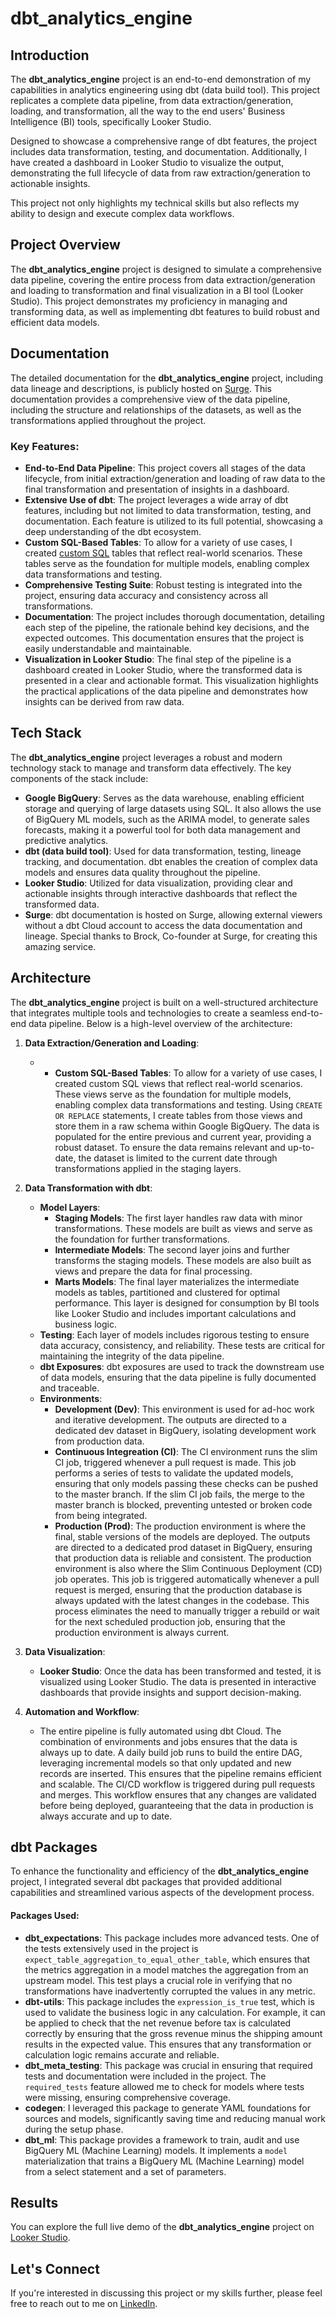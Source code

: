 
# dbt_analytics_engine

## Introduction  

The **dbt_analytics_engine** project is an end-to-end demonstration of my capabilities in analytics engineering using dbt (data build tool). This project replicates a complete data pipeline, from data extraction/generation, loading, and transformation, all the way to the end users' Business Intelligence (BI) tools, specifically Looker Studio.

Designed to showcase a comprehensive range of dbt features, the project includes data transformation, testing, and documentation. Additionally, I have created a dashboard in Looker Studio to visualize the output, demonstrating the full lifecycle of data from raw extraction/generation to actionable insights.

This project not only highlights my technical skills but also reflects my ability to design and execute complex data workflows.

## Project Overview

The **dbt_analytics_engine** project is designed to simulate a comprehensive data pipeline, covering the entire process from data extraction/generation and loading to transformation and final visualization in a BI tool (Looker Studio). This project demonstrates my proficiency in managing and transforming data, as well as implementing dbt features to build robust and efficient data models.

## Documentation

The detailed documentation for the **dbt_analytics_engine** project, including data lineage and descriptions, is publicly hosted on [Surge](https://dbt_analytics_engine.surge.sh/#!/overview?g_v=1). This documentation provides a comprehensive view of the data pipeline, including the structure and relationships of the datasets, as well as the transformations applied throughout the project.

### Key Features:
- **End-to-End Data Pipeline**: This project covers all stages of the data lifecycle, from initial extraction/generation and loading of raw data to the final transformation and presentation of insights in a dashboard.
- **Extensive Use of dbt**: The project leverages a wide array of dbt features, including but not limited to data transformation, testing, and documentation. Each feature is utilized to its full potential, showcasing a deep understanding of the dbt ecosystem.
- **Custom SQL-Based Tables**: To allow for a variety of use cases, I created [custom SQL](https://github.com/moeabbas6/dbt_analytics_engine/tree/main/analyses/sources) tables that reflect real-world scenarios. These tables serve as the foundation for multiple models, enabling complex data transformations and testing.
- **Comprehensive Testing Suite**: Robust testing is integrated into the project, ensuring data accuracy and consistency across all transformations. 
- **Documentation**: The project includes thorough documentation, detailing each step of the pipeline, the rationale behind key decisions, and the expected outcomes. This documentation ensures that the project is easily understandable and maintainable.
- **Visualization in Looker Studio**: The final step of the pipeline is a dashboard created in Looker Studio, where the transformed data is presented in a clear and actionable format. This visualization highlights the practical applications of the data pipeline and demonstrates how insights can be derived from raw data.

## Tech Stack

The **dbt_analytics_engine** project leverages a robust and modern technology stack to manage and transform data effectively. The key components of the stack include:

- **Google BigQuery**: Serves as the data warehouse, enabling efficient storage and querying of large datasets using SQL. It also allows the use of BigQuery ML models, such as the ARIMA model, to generate sales forecasts, making it a powerful tool for both data management and predictive analytics.
- **dbt (data build tool)**: Used for data transformation, testing, lineage tracking, and documentation. dbt enables the creation of complex data models and ensures data quality throughout the pipeline.
- **Looker Studio**: Utilized for data visualization, providing clear and actionable insights through interactive dashboards that reflect the transformed data.
- **Surge**: dbt documentation is hosted on Surge, allowing external viewers without a dbt Cloud account to access the data documentation and lineage. Special thanks to Brock, Co-founder at Surge, for creating this amazing service.

## Architecture

The **dbt_analytics_engine** project is built on a well-structured architecture that integrates multiple tools and technologies to create a seamless end-to-end data pipeline. Below is a high-level overview of the architecture:

1. **Data Extraction/Generation and Loading**:
   - - **Custom SQL-Based Tables**: To allow for a variety of use cases, I created custom SQL views that reflect real-world scenarios. These views serve as the foundation for multiple models, enabling complex data transformations and testing. Using `CREATE OR REPLACE` statements, I create tables from those views and store them in a raw schema within Google BigQuery. The data is populated for the entire previous and current year, providing a robust dataset. To ensure the data remains relevant and up-to-date, the dataset is limited to the current date through transformations applied in the staging layers. 

2. **Data Transformation with dbt**:
   - **Model Layers**:
     - **Staging Models**: The first layer handles raw data with minor transformations. These models are built as views and serve as the foundation for further transformations.
     - **Intermediate Models**: The second layer joins and further transforms the staging models. These models are also built as views and prepare the data for final processing.
     - **Marts Models**: The final layer materializes the intermediate models as tables, partitioned and clustered for optimal performance. This layer is designed for consumption by BI tools like Looker Studio and includes important calculations and business logic.
   - **Testing**: Each layer of models includes rigorous testing to ensure data accuracy, consistency, and reliability. These tests are critical for maintaining the integrity of the data pipeline.
   - **dbt Exposures**: dbt exposures are used to track the downstream use of data models, ensuring that the data pipeline is fully documented and traceable.
   - **Environments**:
     - **Development (Dev)**: This environment is used for ad-hoc work and iterative development. The outputs are directed to a dedicated dev dataset in BigQuery, isolating development work from production data.
     - **Continuous Integreation (CI)**: The CI environment runs the slim CI job, triggered whenever a pull request is made. This job performs a series of tests to validate the updated models, ensuring that only models passing these checks can be pushed to the master branch. If the slim CI job fails, the merge to the master branch is blocked, preventing untested or broken code from being integrated.
     - **Production (Prod)**: The production environment is where the final, stable versions of the models are deployed. The outputs are directed to a dedicated prod dataset in BigQuery, ensuring that production data is reliable and consistent. The production environment is also where the Slim Continuous Deployment (CD) job operates. This job is triggered automatically whenever a pull request is merged, ensuring that the production database is always updated with the latest changes in the codebase. This process eliminates the need to manually trigger a rebuild or wait for the next scheduled production job, ensuring that the production environment is always current.

3. **Data Visualization**:
   - **Looker Studio**: Once the data has been transformed and tested, it is visualized using Looker Studio. The data is presented in interactive dashboards that provide insights and support decision-making.

4. **Automation and Workflow**:
   - The entire pipeline is fully automated using dbt Cloud. The combination of environments and jobs ensures that the data is always up to date. A daily build job runs to build the entire DAG, leveraging incremental models so that only updated and new records are inserted. This ensures that the pipeline remains efficient and scalable. The CI/CD workflow is triggered during pull requests and merges. This workflow ensures that any changes are validated before being deployed, guaranteeing that the data in production is always accurate and up to date.

## dbt Packages

To enhance the functionality and efficiency of the **dbt_analytics_engine** project, I integrated several dbt packages that provided additional capabilities and streamlined various aspects of the development process.

#### Packages Used:
- **dbt_expectations**: This package includes more advanced tests. One of the tests extensively used in the project is `expect_table_aggregation_to_equal_other_table`, which ensures that the metrics aggregation in a model matches the aggregation from an upstream model. This test plays a crucial role in verifying that no transformations have inadvertently corrupted the values in any metric.
- **dbt-utils**: This package includes the `expression_is_true` test, which is used to validate the business logic in any calculation. For example, it can be applied to check that the net revenue before tax is calculated correctly by ensuring that the gross revenue minus the shipping amount results in the expected value. This ensures that any transformation or calculation logic remains accurate and reliable.
- **dbt_meta_testing**: This package was crucial in ensuring that required tests and documentation were included in the project. The `required_tests` feature allowed me to check for models where tests were missing, ensuring comprehensive coverage.
- **codegen**: I leveraged this package to generate YAML foundations for sources and models, significantly saving time and reducing manual work during the setup phase.
- **dbt_ml**: This package provides a framework to train, audit and use BigQuery ML (Machine Learning) models. It implements a `model` materialization that trains a BigQuery ML (Machine Learning) model from a select statement and a set of parameters.

## Results

You can explore the full live demo of the **dbt_analytics_engine** project on [Looker Studio](https://lookerstudio.google.com/s/lLJKHojOQ_M). 

## Let's Connect

If you're interested in discussing this project or my skills further, please feel free to reach out to me on [LinkedIn](https://www.linkedin.com/in/moe-abbas/).
